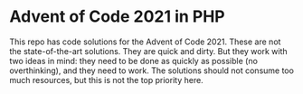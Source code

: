 # Advent of Code 2021 in PHP
This repo has code solutions for the Advent of Code 2021. These are not the state-of-the-art solutions. They are quick and dirty. But they work with two ideas in mind: they need to be done as quickly as possible (no overthinking), and they need to work. The solutions should not consume too much resources, but this is not the top priority here.
